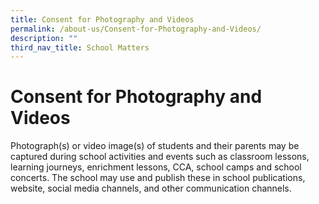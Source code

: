 ```yaml
---
title: Consent for Photography and Videos
permalink: /about-us/Consent-for-Photography-and-Videos/
description: ""
third_nav_title: School Matters
---
```


Consent for Photography and Videos
==================================


Photograph(s) or video image(s) of students and their parents may be captured during school activities and events such as classroom lessons, learning journeys, enrichment lessons, CCA, school camps and school concerts. The school may use and publish these in school publications, website, social media channels, and other communication channels.